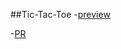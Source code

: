 ##Tic-Tac-Toe
-[preview](https://valeriy-sorochynskyi.github.io/Tic-Tac-Toe/)

-[PR](https://github.com/Valeriy-Sorochynskyi/Tic-Tac-Toe/pull/1/files)
